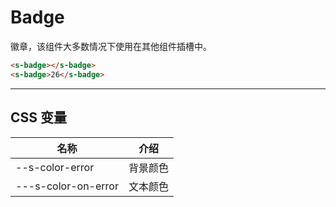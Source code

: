 # Badge

徽章，该组件大多数情况下使用在其他组件插槽中。

```html preview
<s-badge></s-badge>
<s-badge>26</s-badge>
```

---

## CSS 变量

| 名称                | 介绍     |
| ------------------- | ------- |
| --s-color-error     | 背景颜色 |
| ---s-color-on-error | 文本颜色 |